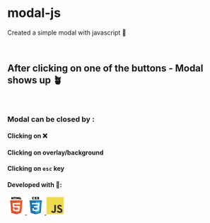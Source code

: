 # modal-js
Created a simple modal with javascript 🔐

<img width="1124" alt="" src="https://user-images.githubusercontent.com/41299669/150656812-94eff666-dcd7-47c8-bd2c-372420d4f68d.png">


##  After clicking on one of the buttons - Modal shows up 🪴

<img width="1113" alt="" src="https://user-images.githubusercontent.com/41299669/150656852-afaaf2af-a707-4f69-8adf-09ec4d46d4c5.png">

### Modal can be closed by :

#### Clicking on  ❌
#### Clicking on overlay/background 
#### Clicking on `esc` key


#### Developed with 💛:
<a href="https://www.w3.org/html/" target="_blank" rel="noreferrer"> <img src="https://raw.githubusercontent.com/devicons/devicon/master/icons/html5/html5-original-wordmark.svg" alt="html5" width="40" height="40"/> </a> 
<a href="https://www.w3schools.com/css/" target="_blank" rel="noreferrer"> <img src="https://raw.githubusercontent.com/devicons/devicon/master/icons/css3/css3-original-wordmark.svg" alt="css3" width="40" height="40"/> </a> <a href="https://expressjs.com" target="_blank" rel="noreferrer">
<a href="https://developer.mozilla.org/en-US/docs/Web/JavaScript" target="_blank" rel="noreferrer"> <img src="https://raw.githubusercontent.com/devicons/devicon/master/icons/javascript/javascript-original.svg" alt="javascript" width="40" height="40"/> </a>
